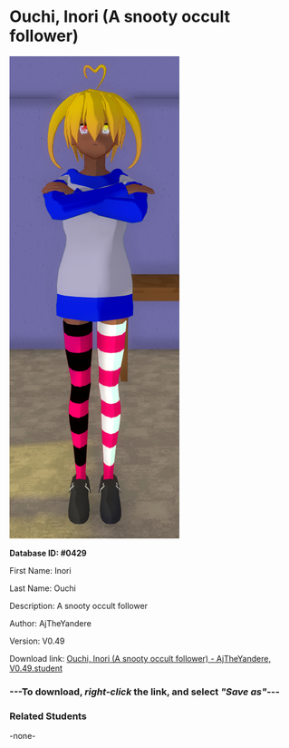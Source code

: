 # Ouchi, Inori (A snooty occult follower)

<img src="../../Files/Images/Ouchi, Inori (A snooty occult follower).png" title="Ouchi, Inori (A snooty occult follower) - AjTheYandere, V0.49">

**Database ID: #0429**

First Name: Inori

Last Name: Ouchi

Description: A snooty occult follower

Author: AjTheYandere

Version: V0.49

Download link: <a href="https://raw.githubusercontent.com/Arbiter1223/Daigaku-Gurashi-Custom-Students/master/Files/Student%20Files/Ouchi%2C%20Inori%20(A%20snooty%20occult%20follower)%20-%20AjTheYandere%2C%20V0.49.student">Ouchi, Inori (A snooty occult follower) - AjTheYandere, V0.49.student</a>

### ---**To download, _right-click_ the link, and select _"Save as"_**---

### Related Students

-none-
